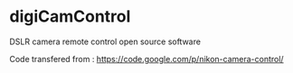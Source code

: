 digiCamControl
==============

DSLR camera remote control open source software

Code transfered from : https://code.google.com/p/nikon-camera-control/
